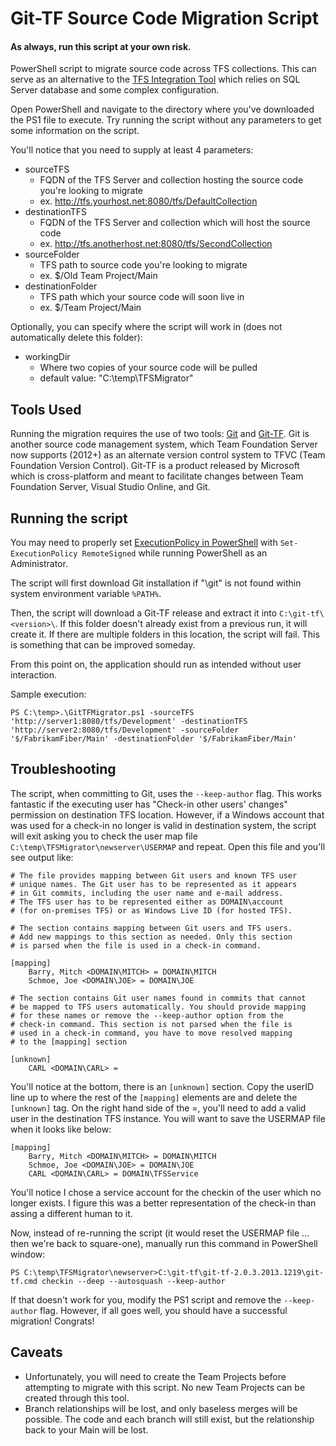 Git-TF Source Code Migration Script
===========================

#### As always, run this script at your own risk.

PowerShell script to migrate source code across TFS collections. This can serve as an alternative to the [TFS Integration Tool](http://tfsintegration.codeplex.com) which relies on SQL Server database and some complex configuration.

Open PowerShell and navigate to the directory where you've downloaded the PS1 file to execute. Try running the script without any parameters to get some information on the script.


You'll notice that you need to supply at least 4 parameters:

- sourceTFS
  - FQDN of the TFS Server and collection hosting the source code you're looking to migrate
  - ex. http://tfs.yourhost.net:8080/tfs/DefaultCollection
- destinationTFS
  - FQDN of the TFS Server and collection which will host the source code
  - ex. http://tfs.anotherhost.net:8080/tfs/SecondCollection
- sourceFolder
  - TFS path to source code you're looking to migrate
  - ex. $/Old Team Project/Main
- destinationFolder
  - TFS path which your source code will soon live in
  - ex. $/Team Project/Main

Optionally, you can specify where the script will work in (does not automatically delete this folder):

- workingDir
  - Where two copies of your source code will be pulled
  - default value: "C:\temp\TFSMigrator"

## Tools Used

Running the migration requires the use of two tools: [Git](http://git-scm.org) and [Git-TF](http://gittf.codeplex.com). Git is another source code management system, which Team Foundation Server now supports (2012+) as an alternate version control system to TFVC (Team Foundation Version Control). Git-TF is a product released by Microsoft which is cross-platform and meant to facilitate changes between Team Foundation Server, Visual Studio Online, and Git.

## Running the script

You may need to properly set [ExecutionPolicy in PowerShell](http://technet.microsoft.com/en-us/library/ee176961.aspx) with ```Set-ExecutionPolicy RemoteSigned``` while running PowerShell as an Administrator.

The script will first download Git installation if "\git\" is not found within system environment variable ```%PATH%```.

Then, the script will download a Git-TF release and extract it into ```C:\git-tf\<version>\```. If this folder doesn't already exist from a previous run, it will create it. If there are multiple folders in this location, the script will fail. This is something that can be improved someday.

From this point on, the application should run as intended without user interaction.

Sample execution:

    PS C:\temp>.\GitTFMigrator.ps1 -sourceTFS 'http://server1:8080/tfs/Development' -destinationTFS 'http://server2:8080/tfs/Development' -sourceFolder '$/FabrikamFiber/Main' -destinationFolder '$/FabrikamFiber/Main'


## Troubleshooting

The script, when committing to Git, uses the ```--keep-author``` flag. This works fantastic if the executing user has "Check-in other users' changes" permission on destination TFS location. However, if a Windows account that was used for a check-in no longer is valid in destination system, the script will exit asking you to check the user map file ```C:\temp\TFSMigrator\newserver\USERMAP``` and repeat. Open this file and you'll see output like:


```
# The file provides mapping between Git users and known TFS user
# unique names. The Git user has to be represented as it appears
# in Git commits, including the user name and e-mail address.
# The TFS user has to be represented either as DOMAIN\account
# (for on-premises TFS) or as Windows Live ID (for hosted TFS).

# The section contains mapping between Git users and TFS users.
# Add new mappings to this section as needed. Only this section
# is parsed when the file is used in a check-in command.

[mapping]
    Barry, Mitch <DOMAIN\MITCH> = DOMAIN\MITCH
    Schmoe, Joe <DOMAIN\JOE> = DOMAIN\JOE

# The section contains Git user names found in commits that cannot
# be mapped to TFS users automatically. You should provide mapping
# for these names or remove the --keep-author option from the
# check-in command. This section is not parsed when the file is
# used in a check-in command, you have to move resolved mapping
# to the [mapping] section

[unknown]
    CARL <DOMAIN\CARL> =
```

You'll notice at the bottom, there is an ```[unknown]``` section. Copy the userID line up to where the rest of the ```[mapping]``` elements are and delete the ```[unknown]``` tag. On the right hand side of the =, you'll need to add a valid user in the destination TFS instance. You will want to save the USERMAP file when it looks like below:
```
[mapping]
    Barry, Mitch <DOMAIN\MITCH> = DOMAIN\MITCH
    Schmoe, Joe <DOMAIN\JOE> = DOMAIN\JOE
    CARL <DOMAIN\CARL> = DOMAIN\TFSService
```
You'll notice I chose a service account for the checkin of the user which no longer exists. I figure this was a better representation of the check-in than assing a different human to it.

Now, instead of re-running the script (it would reset the USERMAP file ... then we're back to square-one), manually run this command in PowerShell window:

    PS C:\temp\TFSMigrator\newserver>C:\git-tf\git-tf-2.0.3.2013.1219\git-tf.cmd checkin --deep --autosquash --keep-author

If that doesn't work for you, modify the PS1 script and remove the ```--keep-author``` flag. However, if all goes well, you should have a successful migration! Congrats!

## Caveats

- Unfortunately, you will need to create the Team Projects before attempting to migrate with this script. No new Team Projects can be created through this tool.
- Branch relationships will be lost, and only baseless merges will be possible. The code and each branch will still exist, but the relationship back to your Main will be lost.
